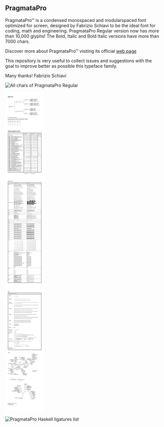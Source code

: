 ## PragmataPro

PragmataPro™ is a condensed monospaced and modularspaced font optimized for screen, designed by Fabrizio Schiavi to be the ideal font for coding, math and engineering.
PragmataPro Regular version now has more than 10,000 glyphs! The Bold, Italic and Bold Italic versions have more than 7000 chars.

Discover more about PragmataPro™ visiting its official [web page](https://www.fsd.it/shop/fonts/pragmatapro/)

This repository is very useful to collect issues and suggestions with the goal to improve better as possible this typeface family.

Many thanks!
Fabrizio Schiavi



![All chars of PragmataPro Regular](https://fsd.it/pragmatapro/All_chars.png)



![PragmataPro Handbook](useful_files/Handbook.png)



![PragmataPro Haskell ligatures list](https://www.fsd.it/pragmatapro/PragmataPro_Haskell_liga.png)



